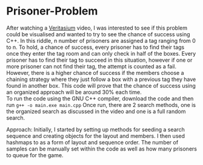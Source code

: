 # Prisoner-Problem
After watching a [Veritasium](https://www.youtube.com/watch?v=iSNsgj1OCLA) video, I was interested to see if this problem could be visualised and wanted to try to see the chance of success using C++.
In this riddle, n number of prisoners are assigned a tag ranging from 0 to n. To hold, a chance of success, every prisoner has to find their tags once they enter the tag room and can only check in half of the boxes. Every prisoner has to find their tag to succeed in this situation, however if one or more prisoner can not find their tag, the attempt is counted as a fail. However, there is a higher chance of success if the members choose a chaining strategy where they just follow a box with a previous tag they have found in another box. This code will prove that the chance of success using an organized approach will be around 30% each time.  
To run the code using the GNU C++ compiler, download the code and then run ```g++ -o main.exe main.cpp```
Once run, there are 2 search methods, one is the organized search as discussed in the video and one is a full random search. 

Approach:
Initially, I started by setting up methods for seeding a search sequence and creating objects for the layout and members. I then used hashmaps to as a form of layout and sequence order. The number of samples can be manually set within the code as well as how many prisoners to queue for the game. 
